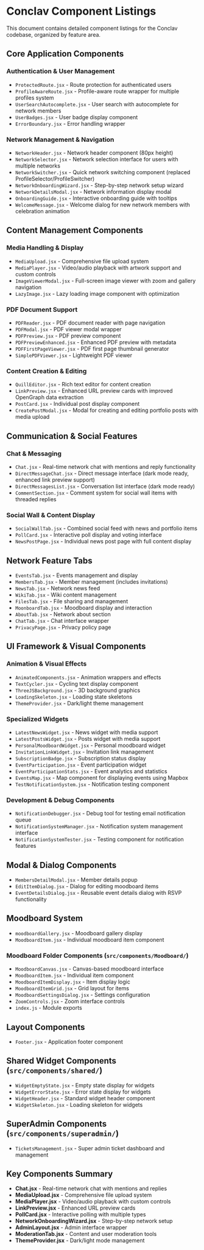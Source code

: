 # Conclav Component Listings

This document contains detailed component listings for the Conclav codebase, organized by feature area.

## Core Application Components

### Authentication & User Management
- `ProtectedRoute.jsx` - Route protection for authenticated users
- `ProfileAwareRoute.jsx` - Profile-aware route wrapper for multiple profiles system
- `UserSearchAutocomplete.jsx` - User search with autocomplete for network members
- `UserBadges.jsx` - User badge display component
- `ErrorBoundary.jsx` - Error handling wrapper

### Network Management & Navigation
- `NetworkHeader.jsx` - Network header component (80px height)
- `NetworkSelector.jsx` - Network selection interface for users with multiple networks
- `NetworkSwitcher.jsx` - Quick network switching component (replaced ProfileSelector/ProfileSwitcher)
- `NetworkOnboardingWizard.jsx` - Step-by-step network setup wizard
- `NetworkDetailsModal.jsx` - Network information display modal
- `OnboardingGuide.jsx` - Interactive onboarding guide with tooltips
- `WelcomeMessage.jsx` - Welcome dialog for new network members with celebration animation

## Content Management Components

### Media Handling & Display
- `MediaUpload.jsx` - Comprehensive file upload system
- `MediaPlayer.jsx` - Video/audio playback with artwork support and custom controls
- `ImageViewerModal.jsx` - Full-screen image viewer with zoom and gallery navigation
- `LazyImage.jsx` - Lazy loading image component with optimization

### PDF Document Support
- `PDFReader.jsx` - PDF document reader with page navigation
- `PDFModal.jsx` - PDF viewer modal wrapper
- `PDFPreview.jsx` - PDF preview component
- `PDFPreviewEnhanced.jsx` - Enhanced PDF preview with metadata
- `PDFFirstPageViewer.jsx` - PDF first page thumbnail generator
- `SimplePDFViewer.jsx` - Lightweight PDF viewer

### Content Creation & Editing
- `QuillEditor.jsx` - Rich text editor for content creation
- `LinkPreview.jsx` - Enhanced URL preview cards with improved OpenGraph data extraction
- `PostCard.jsx` - Individual post display component
- `CreatePostModal.jsx` - Modal for creating and editing portfolio posts with media upload

## Communication & Social Features

### Chat & Messaging
- `Chat.jsx` - Real-time network chat with mentions and reply functionality
- `DirectMessageChat.jsx` - Direct message interface (dark mode ready, enhanced link preview support)
- `DirectMessagesList.jsx` - Conversation list interface (dark mode ready)
- `CommentSection.jsx` - Comment system for social wall items with threaded replies

### Social Wall & Content Display
- `SocialWallTab.jsx` - Combined social feed with news and portfolio items
- `PollCard.jsx` - Interactive poll display and voting interface
- `NewsPostPage.jsx` - Individual news post page with full content display

## Network Feature Tabs
- `EventsTab.jsx` - Events management and display
- `MembersTab.jsx` - Member management (includes invitations)
- `NewsTab.jsx` - Network news feed
- `WikiTab.jsx` - Wiki content management
- `FilesTab.jsx` - File sharing and management
- `MoonboardTab.jsx` - Moodboard display and interaction
- `AboutTab.jsx` - Network about section
- `ChatTab.jsx` - Chat interface wrapper
- `PrivacyPage.jsx` - Privacy policy page

## UI Framework & Visual Components

### Animation & Visual Effects
- `AnimatedComponents.jsx` - Animation wrappers and effects
- `TextCycler.jsx` - Cycling text display component
- `ThreeJSBackground.jsx` - 3D background graphics
- `LoadingSkeleton.jsx` - Loading state skeletons
- `ThemeProvider.jsx` - Dark/light theme management

### Specialized Widgets
- `LatestNewsWidget.jsx` - News widget with media support
- `LatestPostsWidget.jsx` - Posts widget with media support
- `PersonalMoodboardWidget.jsx` - Personal moodboard widget
- `InvitationLinkWidget.jsx` - Invitation link management
- `SubscriptionBadge.jsx` - Subscription status display
- `EventParticipation.jsx` - Event participation widget
- `EventParticipationStats.jsx` - Event analytics and statistics
- `EventsMap.jsx` - Map component for displaying events using Mapbox
- `TestNotificationSystem.jsx` - Notification testing component

### Development & Debug Components
- `NotificationDebugger.jsx` - Debug tool for testing email notification queue
- `NotificationSystemManager.jsx` - Notification system management interface
- `NotificationSystemTester.jsx` - Testing component for notification features

## Modal & Dialog Components
- `MembersDetailModal.jsx` - Member details popup
- `EditItemDialog.jsx` - Dialog for editing moodboard items
- `EventDetailsDialog.jsx` - Reusable event details dialog with RSVP functionality

## Moodboard System
- `moodboardGallery.jsx` - Moodboard gallery display
- `MoodboardItem.jsx` - Individual moodboard item component

### Moodboard Folder Components (`src/components/Moodboard/`)
- `MoodboardCanvas.jsx` - Canvas-based moodboard interface
- `MoodboardItem.jsx` - Individual item component
- `MoodboardItemDisplay.jsx` - Item display logic
- `MoodboardItemGrid.jsx` - Grid layout for items
- `MoodboardSettingsDialog.jsx` - Settings configuration
- `ZoomControls.jsx` - Zoom interface controls
- `index.js` - Module exports

## Layout Components
- `Footer.jsx` - Application footer component

## Shared Widget Components (`src/components/shared/`)
- `WidgetEmptyState.jsx` - Empty state display for widgets
- `WidgetErrorState.jsx` - Error state display for widgets
- `WidgetHeader.jsx` - Standard widget header component
- `WidgetSkeleton.jsx` - Loading skeleton for widgets

## SuperAdmin Components (`src/components/superadmin/`)
- `TicketsManagement.jsx` - Super admin ticket dashboard and management

## Key Components Summary
- **Chat.jsx** - Real-time network chat with mentions and replies
- **MediaUpload.jsx** - Comprehensive file upload system
- **MediaPlayer.jsx** - Video/audio playback with custom controls
- **LinkPreview.jsx** - Enhanced URL preview cards
- **PollCard.jsx** - Interactive polling with multiple types
- **NetworkOnboardingWizard.jsx** - Step-by-step network setup
- **AdminLayout.jsx** - Admin interface wrapper
- **ModerationTab.jsx** - Content and user moderation tools
- **ThemeProvider.jsx** - Dark/light mode management